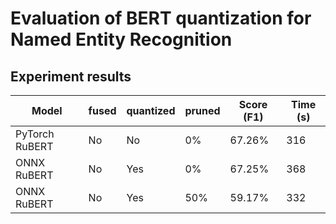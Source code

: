 # Evaluation of BERT quantization for Named Entity Recognition

## Experiment results

| Model          | fused | quantized | pruned | Score (F1) | Time (s) |
|----------------|-------|-----------|--------|------------|----------|
| PyTorch RuBERT | No    | No        | 0%     | 67.26%     | 316      |
| ONNX RuBERT    | No    | Yes       | 0%     | 67.25%     | 368      |
| ONNX RuBERT    | No    | Yes       | 50%    | 59.17%     | 332      |
